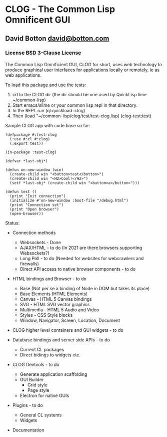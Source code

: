 
# CLOG - The Common Lisp Omnificent GUI

## David Botton <david@botton.com>

### License BSD 3-Clause License

####
The Common Lisp Omnificient GUI, CLOG for short, uses web technology
to produce graphical user interfaces for applications locally or
remotely, ie as web applications.


To load this package and use the tests:

1. cd to the CLOG dir (the dir should be one used by QuickLisp lime ~/common-lisp)
2. Start emacs/slime or your common lisp repl in that directory.
3. In the REPL run (ql:quickload :clog)
4. Then (load "~/common-lisp/clog/test/test-clog.lisp) (clog-test:test)

Sample CLOG app with code base so far:

``` 
(defpackage #:test-clog
  (:use #:cl #:clog)
  (:export test))

(in-package :test-clog)

(defvar *last-obj*)

(defun on-new-window (win)
  (create-child win "<button>test</botton>")
  (create-child win "<H2>Cool!</H2>")
  (setf *last-obj* (create-child win "<button>a</button>")))

(defun test ()
  (print "Init connection")
  (initialize #'on-new-window :boot-file "/debug.html")
  (print "Connection set")
  (print "Open browser")
  (open-browser))
```


Status:

- Connection methods
  - Websockets - Done
  - AJAX/HTML - to do (In 2021 are there browsers supporting Websockets?)
  - Long Poll - to do (Needed for websites for webcrawlers and firewalls) 
  - Direct API access to native browser components - to do

- HTML bindings and Browser - to do
  - Base (Not per se a binding of Node in DOM but takes its place)
  - Base Elements (HTML Elements)
  - Canvas - HTML 5 Canvas bindings
  - SVG - HTML SVG vector graphics
  - Multimedia - HTML 5 Audio and Video
  - Styles - CSS Style blocks
  - Window, Navigator, Screen, Location, Document

- CLOG higher level containers and GUI widgets - to do

- Database bindings and server side APIs - to do
  - Current CL packages
  - Direct bidings to widgets ete.

- CLOG Devtools - to do
  - Generate application scaffolding
  - GUI Builder
	- Grid style
	- Page style
  - Electron for native GUIs
  
- Plugins - to do
  - General CL systems
  - Widgets
  
- Documentation
